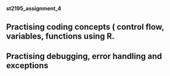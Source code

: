 #### st2195_assignment_4

## Practising coding concepts ( control flow, variables, functions using R.
## Practising debugging, error handling and exceptions 
